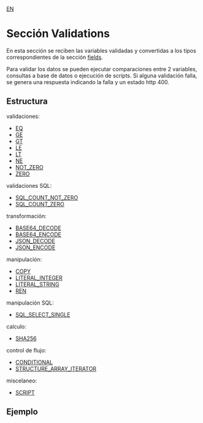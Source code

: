 [EN](README.md)
# Sección Validations
En esta sección se reciben las variables validadas y convertidas a los tipos correspondientes de la sección [fields](../fields/README-ES.md).

Para validar los datos se pueden ejecutar comparaciones entre 2 variables, consultas a base de datos o ejecución de scripts. Si alguna validación falla, se genera una respuesta indicando la falla y un estado http 400.

## Estructura
validaciones:
* [EQ](type/EQ-ES.md)
* [GE](type/GE-ES.md)
* [GT](type/GT-ES.md)
* [LE](type/LE-ES.md)
* [LT](type/LT-ES.md)
* [NE](type/NE-ES.md)
* [NOT_ZERO](type/NOT_ZERO-ES.md)
* [ZERO](type/ZERO-ES.md)

validaciones SQL:

* [SQL_COUNT_NOT_ZERO](type/SQL_COUNT_NOT_ZERO-ES.md)
* [SQL_COUNT_ZERO](type/SQL_COUNT_ZERO-ES.md)

transformación:
* [BASE64_DECODE](type/BASE64_DECODE-ES.md)
* [BASE64_ENCODE](type/BASE64_ENCODE-ES.md)
* [JSON_DECODE](type/JSON_DECODE-ES.md)
* [JSON_ENCODE](type/JSON_ENCODE-ES.md)

manipulación:
* [COPY](type/COPY-ES.md)
* [LITERAL_INTEGER](type/LITERAL_INTEGER-ES.md)
* [LITERAL_STRING](type/LITERAL_STRING-ES.md)
* [REN](type/REN-ES.md)

manipulación SQL:
* [SQL_SELECT_SINGLE](type/SQL_SELECT_SINGLE-ES.md)

calculo:
* [SHA256](type/SHA256-ES.md)

control de flujo:
* [CONDITIONAL](type/CONDITIONAL-ES.md)
* [STRUCTURE_ARRAY_ITERATOR](type/STRUCTURE_ARRAY_ITERATOR-ES.md)

miscelaneo:
* [SCRIPT](type/SCRIPT-ES.md)

## Ejemplo
